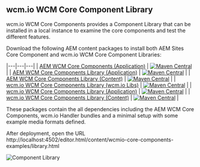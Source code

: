 ## wcm.io WCM Core Component Library

wcm.io WCM Core Components provides a Component Library that can be installed in a local instance to examine the core components and test the different features.

Download the following AEM content packages to install both AEM Sites Core Component and wcm.io WCM Core Component Libraries:

|---|---|---|
| [AEM WCM Core Components (Application)](https://repo1.maven.org/maven2/com/adobe/cq/core.wcm.components.all/) | [![Maven Central](https://img.shields.io/maven-central/v/com.adobe.cq/core.wcm.components.all)](https://repo1.maven.org/maven2/com/adobe/cq/core.wcm.components.all/) |
| [AEM WCM Core Components Library (Application)](https://repo1.maven.org/maven2/com/adobe/cq/core.wcm.components.examples.ui.apps/) | [![Maven Central](https://img.shields.io/maven-central/v/com.adobe.cq/core.wcm.components.examples.ui.apps)](https://repo1.maven.org/maven2/com/adobe/cq/core.wcm.components.examples.ui.apps/) |
| [AEM WCM Core Components Library (Content)](https://repo1.maven.org/maven2/com/adobe/cq/core.wcm.components.examples.ui.content/) | [![Maven Central](https://img.shields.io/maven-central/v/com.adobe.cq/core.wcm.components.examples.ui.content)](https://repo1.maven.org/maven2/com/adobe/cq/core.wcm.components.examples.ui.content/) |
| [wcm.io WCM Core Components Library (wcm.io Libs)](https://repo1.maven.org/maven2/io/wcm/samples/io.wcm.wcm.core.components.examples-libs/) | [![Maven Central](https://img.shields.io/maven-central/v/io.wcm.samples/io.wcm.wcm.core.components.examples-libs)](https://repo1.maven.org/maven2/io/wcm/samples/io.wcm.wcm.core.components.examples-libs/) |
| [wcm.io WCM Core Components Library (Application)](https://repo1.maven.org/maven2/io/wcm/samples/io.wcm.wcm.core.components.examples/) | [![Maven Central](https://img.shields.io/maven-central/v/io.wcm.samples/io.wcm.wcm.core.components.examples)](https://repo1.maven.org/maven2/io/wcm/samples/io.wcm.wcm.core.components.examples/) |
| [wcm.io WCM Core Components Library (Content)](https://repo1.maven.org/maven2/io/wcm/samples/io.wcm.wcm.core.components.examples-sample-content/) | [![Maven Central](https://img.shields.io/maven-central/v/io.wcm.samples/io.wcm.wcm.core.components.examples-sample-content)](https://repo1.maven.org/maven2/io/wcm/samples/io.wcm.wcm.core.components.examples-sample-content/) |

These packages contain the all dependencies including the AEM WCM Core Components, wcm.io Handler bundles and a minimal setup with some example media formats defined.

After deployment, open the URL http://localhost:4502/editor.html/content/wcmio-core-components-examples/library.html

![Component Library](images/component-library.png)
